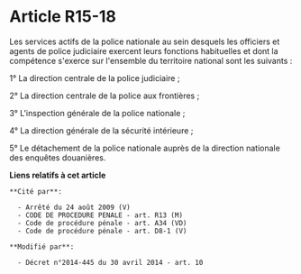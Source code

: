 # Article R15-18

Les services actifs de la police nationale au sein desquels les officiers et agents de police judiciaire exercent leurs
fonctions habituelles et dont la compétence s'exerce sur l'ensemble du territoire national sont les suivants : 

1° La direction centrale de la police judiciaire ; 

2° La direction centrale de la police aux frontières ; 

3° L'inspection générale de la police nationale ; 

4° La direction générale de la sécurité intérieure ;

5° Le détachement de la police nationale auprès de la direction nationale des enquêtes douanières.

**Liens relatifs à cet article**

	**Cité par**:

	  - Arrêté du 24 août 2009 (V)
	  - CODE DE PROCEDURE PENALE - art. R13 (M)
	  - Code de procédure pénale - art. A34 (VD)
	  - Code de procédure pénale - art. D8-1 (V)

	**Modifié par**:

	  - Décret n°2014-445 du 30 avril 2014 - art. 10

